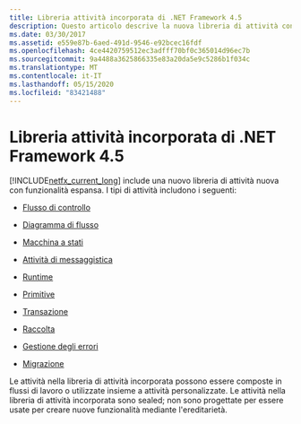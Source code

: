 ```yaml
---
title: Libreria attività incorporata di .NET Framework 4.5
description: Questo articolo descrive la nuova libreria di attività con funzionalità espanse che fa parte di .NET Framework 4,5.
ms.date: 03/30/2017
ms.assetid: e559e87b-6aed-491d-9546-e92bcec16fdf
ms.openlocfilehash: 4ce4420759512ec3adfff70bf0c365014d96ec7b
ms.sourcegitcommit: 9a4488a3625866335e83a20da5e9c5286b1f034c
ms.translationtype: MT
ms.contentlocale: it-IT
ms.lasthandoff: 05/15/2020
ms.locfileid: "83421488"
---
```

# <a name="net-framework-45-built-in-activity-library"></a>Libreria attività incorporata di .NET Framework 4.5

[!INCLUDE[netfx_current_long](../../../includes/netfx-current-long-md.md)] include una nuovo libreria di attività nuova con funzionalità espansa. I tipi di attività includono i seguenti:

- [Flusso di controllo](control-flow-activities-in-wf.md)

- [Diagramma di flusso](flowchart-activities-in-wf.md)

- [Macchina a stati](state-machine-activities-in-wf.md)

- [Attività di messaggistica](../wcf/feature-details/messaging-activities.md)

- [Runtime](runtime-activities-in-wf.md)

- [Primitive](primitives-activities-in-wf.md)

- [Transazione](transaction-activities-in-wf.md)

- [Raccolta](collection-activities-in-wf.md)

- [Gestione degli errori](error-handling-activities-in-wf.md)

- [Migrazione](migration-activity-in-wf.md)

Le attività nella libreria di attività incorporata possono essere composte in flussi di lavoro o utilizzate insieme a attività personalizzate. Le attività nella libreria di attività incorporata sono sealed; non sono progettate per essere usate per creare nuove funzionalità mediante l'ereditarietà.
